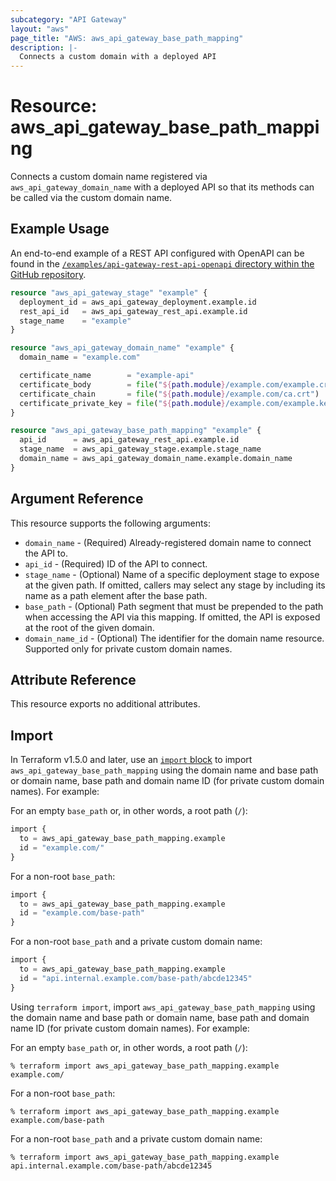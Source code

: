 ```yaml
---
subcategory: "API Gateway"
layout: "aws"
page_title: "AWS: aws_api_gateway_base_path_mapping"
description: |-
  Connects a custom domain with a deployed API
---
```


# Resource: aws_api_gateway_base_path_mapping

Connects a custom domain name registered via `aws_api_gateway_domain_name`
with a deployed API so that its methods can be called via the
custom domain name.

## Example Usage

An end-to-end example of a REST API configured with OpenAPI can be found in the [`/examples/api-gateway-rest-api-openapi` directory within the GitHub repository](https://github.com/isometry/terraform-provider-faws/tree/main/examples/api-gateway-rest-api-openapi).

```terraform
resource "aws_api_gateway_stage" "example" {
  deployment_id = aws_api_gateway_deployment.example.id
  rest_api_id   = aws_api_gateway_rest_api.example.id
  stage_name    = "example"
}

resource "aws_api_gateway_domain_name" "example" {
  domain_name = "example.com"

  certificate_name        = "example-api"
  certificate_body        = file("${path.module}/example.com/example.crt")
  certificate_chain       = file("${path.module}/example.com/ca.crt")
  certificate_private_key = file("${path.module}/example.com/example.key")
}

resource "aws_api_gateway_base_path_mapping" "example" {
  api_id      = aws_api_gateway_rest_api.example.id
  stage_name  = aws_api_gateway_stage.example.stage_name
  domain_name = aws_api_gateway_domain_name.example.domain_name
}
```

## Argument Reference

This resource supports the following arguments:

* `domain_name` - (Required) Already-registered domain name to connect the API to.
* `api_id` - (Required) ID of the API to connect.
* `stage_name` - (Optional) Name of a specific deployment stage to expose at the given path. If omitted, callers may select any stage by including its name as a path element after the base path.
* `base_path` - (Optional) Path segment that must be prepended to the path when accessing the API via this mapping. If omitted, the API is exposed at the root of the given domain.
* `domain_name_id` - (Optional) The identifier for the domain name resource. Supported only for private custom domain names.

## Attribute Reference

This resource exports no additional attributes.

## Import

In Terraform v1.5.0 and later, use an [`import` block](https://developer.hashicorp.com/terraform/language/import) to import `aws_api_gateway_base_path_mapping` using the domain name and base path or domain name, base path and domain name ID (for private custom domain names). For example:

For an empty `base_path` or, in other words, a root path (`/`):

```terraform
import {
  to = aws_api_gateway_base_path_mapping.example
  id = "example.com/"
}
```

For a non-root `base_path`:

```terraform
import {
  to = aws_api_gateway_base_path_mapping.example
  id = "example.com/base-path"
}
```

For a non-root `base_path` and a private custom domain name:

```terraform
import {
  to = aws_api_gateway_base_path_mapping.example
  id = "api.internal.example.com/base-path/abcde12345"
}
```

Using `terraform import`, import `aws_api_gateway_base_path_mapping` using the domain name and base path or domain name, base path and domain name ID (for private custom domain names). For example:

For an empty `base_path` or, in other words, a root path (`/`):

```console
% terraform import aws_api_gateway_base_path_mapping.example example.com/
```

For a non-root `base_path`:

```console
% terraform import aws_api_gateway_base_path_mapping.example example.com/base-path
```

For a non-root `base_path` and a private custom domain name:

```console
% terraform import aws_api_gateway_base_path_mapping.example api.internal.example.com/base-path/abcde12345
```
